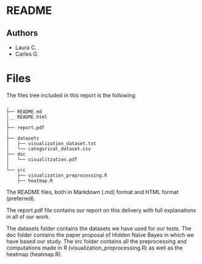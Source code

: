 # README

## Authors

* Laura C.
* Carles G.

# Files

The files tree included in this report is the following:
```
.
├── README.md
|__ README.html
|
├── report.pdf
│
├── datasets
│   ├── visualization_dataset.txt
│   └── categorical_dataset.csv
├── doc
│   └── visualitzation.pdf
│
└── src
    ├── visualization_preprocessing.R
    ├── heatmap.R

```

The README files, both in Markdown (.md) format and HTML format (preferred).

The report.pdf file contains our report on this delivery with full explanations in all of our work.

The datasets folder contains the datasets we have used for our tests.
The doc folder contains the paper proposal of Hidden Naive Bayes in which we have based our study.
The src folder contains all the preprocessing and computations made in R (visualization_preprocessing.R) as well as the heatmap (heatmap.R).
